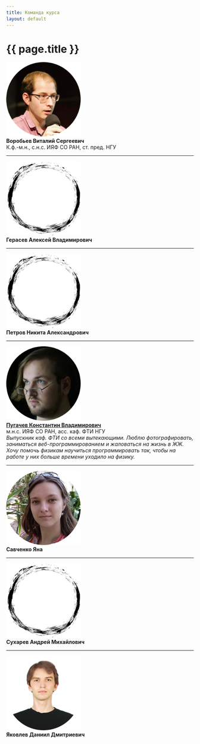 ```yaml
---
title: Команда курса
layout: default
---
```


# {{ page.title }}

<link href="https://maxcdn.bootstrapcdn.com/bootstrap/4.0.0/css/bootstrap.min.css" rel="stylesheet"/>

<style>
.main-content img {
  max-width: 200px; /* hack to revert an annoying rule for this template */
}
</style>

<div class="container">
  <div class="row">
    <div class="col-4">
      <img src="pictures/circle-vitaly.png" width="200" height="200" /> 
    </div>
    <div class="col-8">
      <b>Воробьев Виталий Сергеевич</b><br>К.ф.-м.н., с.н.с. ИЯФ СО РАН, ст. пред. НГУ
    </div>
  </div>

<hr/>

  <div class="row">
    <div class="col-4">
      <img src="pictures/circle-empty.png"  width="200" height="200" />
    </div>
    <div class="col-8">
      <b>Герасев Алексей Владимирович</b><br>
    </div>
  </div>

<hr/>

  <div class="row">
    <div class="col-4">
      <img src="pictures/circle-empty.png"  width="200" height="200" />
    </div>
    <div class="col-8">
      <b>Петров Никита Александрович</b><br>
    </div>
  </div>

<hr/>

  <div class="row">
    <div class="col-4">
      <img src="pictures/circle-konstantin.png"  width="200" height="200" />
    </div>
    <div class="col-8">
      <b><a href="http://wwwsnd.inp.nsk.su/~pugachev/">Пугачев Константин Владимирович</a></b><br>
      м.н.с. ИЯФ СО РАН, асс. каф. ФТИ НГУ<br>
      <i>
        Выпускник каф. ФТИ со всеми вытекающими.
        Люблю фотографировать, заниматься веб-программированием и жаловаться на жизнь в ЖЖ.
        Хочу помочь физикам научиться программировать так, чтобы на работе у них больше времени уходило на физику.
      </i>
    </div>
  </div>

<hr/>

  <div class="row">
    <div class="col-4">
      <img src="pictures/circle-yana.png"  width="200" height="200" />
    </div>
    <div class="col-8">
      <b>Савченко Яна</b><br>
    </div>
  </div>

<hr/>

  <div class="row">
    <div class="col-4">
      <img src="pictures/circle-empty.png"  width="200" height="200" />
    </div>
    <div class="col-8">
      <b>Сухарев Андрей Михайлович</b><br>
    </div>
  </div>

<hr/>

  <div class="row">
    <div class="col-4">
      <img src="pictures/circle-daniil.png"  width="200" height="200" />
    </div>
    <div class="col-8">
      <b>Яковлев Даниил Дмитриевич</b><br>
    </div>
  </div>
</div>
